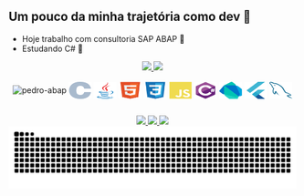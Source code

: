 ## Um pouco da minha trajetória como dev 💪

- Hoje trabalho com consultoria SAP ABAP 🚀
- Estudando C# 📝

<div align="center">
  <a href="https://github.com/pjusti19">
    <img height="180em" src="https://github-readme-stats.vercel.app/api?username=pjusti19&show_icons=true&theme=dracula&include_all_commits=true&count_private=true"/>
    <img height="180em" src="https://github-readme-stats.vercel.app/api/top-langs/?username=pjusti19&layout=compact&langs_count=16&theme=dracula"/>
  </a>
</div>

<div style="display: inline_block" align="center"><br>
  <img align="center" alt="pedro-abap" height="30" width="40" src="https://upload.wikimedia.org/wikipedia/commons/5/59/SAP_2011_logo.svg">
  <img align="center" alt="pedro-c" height="30" width="40" src="https://raw.githubusercontent.com/devicons/devicon/master/icons/c/c-original.svg">
  <img align="center" alt="pedro-java" height="30" width="40" src="https://raw.githubusercontent.com/devicons/devicon/master/icons/java/java-original.svg">
  <img align="center" alt="pedro-html" height="30" width="40" src="https://raw.githubusercontent.com/devicons/devicon/master/icons/html5/html5-original.svg">
  <img align="center" alt="pedro-css" height="30" width="40" src="https://raw.githubusercontent.com/devicons/devicon/master/icons/css3/css3-original.svg">
  <img align="center" alt="pedro-javascript" height="30" width="40" src="https://raw.githubusercontent.com/devicons/devicon/master/icons/javascript/javascript-plain.svg">
  <img align="center" alt="pedro-csharp" height="30" width="40" src="https://raw.githubusercontent.com/devicons/devicon/master/icons/csharp/csharp-original.svg">
  <img align="center" alt="pedro-dart" height="30" width="40" src="https://raw.githubusercontent.com/devicons/devicon/master/icons/dart/dart-original.svg">
  <img align="center" alt="pedro-flutter" height="30" width="40" src="https://raw.githubusercontent.com/devicons/devicon/master/icons/flutter/flutter-original.svg">
  <img align="center" alt="pedro-sql" height="30" width="40" src="https://raw.githubusercontent.com/devicons/devicon/master/icons/mysql/mysql-original.svg">
</div>

##

<div align="center">
  <a href="https://www.instagram.com/pedro_justi19/" target="_blank">
    <img src="https://img.shields.io/badge/Instagram-%23E4405F?style=for-the-badge&logo=instagram&logoColor=white">
  </a>
  <a href="mailto:pjusti19@gmail.com">
    <img src="https://img.shields.io/badge/Gmail-%23333?style=for-the-badge&logo=gmail&logoColor=white">
  </a>
  <a href="https://www.linkedin.com/in/pedro-justi-44153b33a/" target="_blank">
    <img src="https://img.shields.io/badge/-LinkedIn-%230077B5?style=for-the-badge&logo=linkedin&logoColor=white">
  </a>
</div>

<div align="center">
    <img src="https://raw.githubusercontent.com/pjusti19/pjusti19/output/snake.svg" alt="Snake animation" />
</div>
